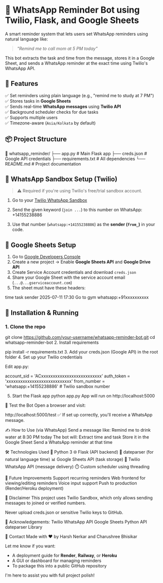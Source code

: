 # 🤖 WhatsApp Reminder Bot using Twilio, Flask, and Google Sheets

A smart reminder system that lets users set WhatsApp reminders using natural language like:

> *"Remind me to call mom at 5 PM today"*

This bot extracts the task and time from the message, stores it in a Google Sheet, and sends a WhatsApp reminder at the exact time using Twilio's WhatsApp API.

## 🔧 Features

✅ Set reminders using plain language (e.g., "remind me to study at 7 PM")  
✅ Stores tasks in **Google Sheets**  
✅ Sends real-time **WhatsApp messages** using **Twilio API**  
✅ Background scheduler checks for due tasks  
✅ Supports multiple users  
✅ Timezone-aware (`Asia/Kolkata` by default)


## 📦 Project Structure

📁 whatsapp_reminder/
├── app.py # Main Flask app
├── creds.json # Google API credentials
├── requirements.txt # All dependencies
└── README.md # Project documentation

## 📲 WhatsApp Sandbox Setup (Twilio)

> ⚠️ Required if you're using Twilio's free/trial sandbox account.

1. Go to your [Twilio WhatsApp Sandbox](https://www.twilio.com/console/sms/whatsapp/sandbox)
2. Send the given keyword (`join ...`) to this number on WhatsApp: +14155238886

3. Use that number (`whatsapp:+14155238886`) as the **sender (`from_`)** in your code.

## 📄 Google Sheets Setup

1. Go to [Google Developers Console](https://console.developers.google.com/)
2. Create a new project → Enable **Google Sheets API** and **Google Drive API**
3. Create Service Account credentials and download `creds.json`
4. Share your Google Sheet with the service account email (`...@...gserviceaccount.com`)
5. The sheet must have these headers:

time	task	sender
2025-07-11 17:30	Go to gym	whatsapp:+91xxxxxxxxxx

## 🚀 Installation & Running

### 1. Clone the repo

git clone https://github.com/your-username/whatsapp-reminder-bot.git
cd whatsapp-reminder-bot
2. Install requirements

pip install -r requirements.txt
3. Add your creds.json (Google API) in the root folder
4. Set up your Twilio credentials

Edit app.py:

account_sid = 'ACxxxxxxxxxxxxxxxxxxxxxxxxxx'
auth_token = 'xxxxxxxxxxxxxxxxxxxxxxxxxxxx'
from_number = 'whatsapp:+14155238886'  # Twilio sandbox number

5. Start the Flask app
python app.py
App will run on http://localhost:5000

🧪 Test the Bot
Open a browser and visit:

http://localhost:5000/test
✅ If set up correctly, you'll receive a WhatsApp message.

✍️ How to Use (via WhatsApp)
Send a message like:
Remind me to drink water at 8:30 PM today
The bot will:
Extract time and task
Store it in the Google Sheet
Send a WhatsApp reminder at that time

🛠️ Technologies Used
🐍 Python 3
🌐 Flask (API backend)
🧠 dateparser (for natural language time)
📊 Google Sheets API (task storage)
📩 Twilio WhatsApp API (message delivery)
⏱️ Custom scheduler using threading

📅 Future Improvements
 Support recurring reminders
 Web frontend for viewing/editing reminders
 Voice input support
 Push to production (Render/Heroku deployment)

🔐 Disclaimer
This project uses Twilio Sandbox, which only allows sending messages to joined or verified numbers.

Never upload creds.json or sensitive Twilio keys to GitHub.

🙌 Acknowledgements:
Twilio WhatsApp API
Google Sheets Python API
dateparser Library

📩 Contact
Made with ❤️ by Harsh Nerkar and Charushree Bhisikar

Let me know if you want:
- A deployment guide for **Render**, **Railway**, or **Heroku**
- A GUI or dashboard for managing reminders
- To package this into a public GitHub repository

I'm here to assist you with full project polish!
